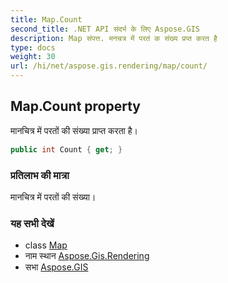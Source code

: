 ```yaml
---
title: Map.Count
second_title: .NET API संदर्भ के लिए Aspose.GIS
description: Map संपत्त. मनचत्र में परतं क संख्य प्रप्त करत है
type: docs
weight: 30
url: /hi/net/aspose.gis.rendering/map/count/
---
```

## Map.Count property

मानचित्र में परतों की संख्या प्राप्त करता है।

```csharp
public int Count { get; }
```

### प्रतिलाभ की मात्रा

मानचित्र में परतों की संख्या।

### यह सभी देखें

* class [Map](../)
* नाम स्थान [Aspose.Gis.Rendering](../../map/)
* सभा [Aspose.GIS](../../../)


